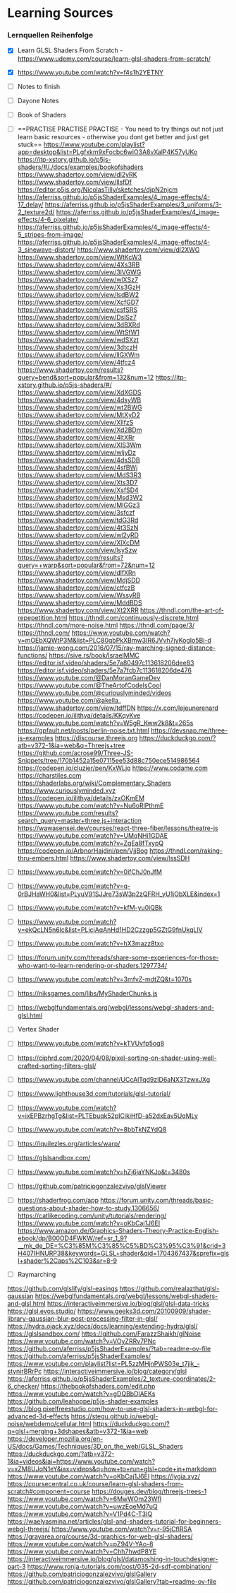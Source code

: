 # Learning Sources

### Lernquellen Reihenfolge
- [x] Learn GLSL Shaders From Scratch - https://www.udemy.com/course/learn-glsl-shaders-from-scratch/
- [x] https://www.youtube.com/watch?v=f4s1h2YETNY
- [ ] Notes to finish
- [ ] Dayone Notes 
- [ ] Book of Shaders 
- [ ] ==PRACTISE PRACTISE PRACTISE - You need to try things out not just learn basic resources - otherwise you dont get better and just get stuck==
https://www.youtube.com/playlist?app=desktop&list=PLgfxkm9xFocbc6wiO3A8vXalP4K57yUKo
https://itp-xstory.github.io/p5js-shaders/#/./docs/examples/bookofshaders
https://www.shadertoy.com/view/dl2yRK
https://www.shadertoy.com/view/llsfDf
https://editor.p5js.org/NicolasTilly/sketches/djpN2njcm
https://aferriss.github.io/p5jsShaderExamples/4_image-effects/4-17_delay/
https://aferriss.github.io/p5jsShaderExamples/3_uniforms/3-2_texture2d/
https://aferriss.github.io/p5jsShaderExamples/4_image-effects/4-6_pixelate/
https://aferriss.github.io/p5jsShaderExamples/4_image-effects/4-5_stripes-from-image/
https://aferriss.github.io/p5jsShaderExamples/4_image-effects/4-3_sinewave-distort/
https://www.shadertoy.com/view/dl2XWG
https://www.shadertoy.com/view/WtKcW3
https://www.shadertoy.com/view/4Xs3RB
https://www.shadertoy.com/view/3lVGWG
https://www.shadertoy.com/view/wlXSz7
https://www.shadertoy.com/view/Xs3GzH
https://www.shadertoy.com/view/lsdBW2
https://www.shadertoy.com/view/XcfGD7
https://www.shadertoy.com/view/csfSRS
https://www.shadertoy.com/view/DslSz7
https://www.shadertoy.com/view/3dBXRd
https://www.shadertoy.com/view/WtSfW1
https://www.shadertoy.com/view/wdSXzt
https://www.shadertoy.com/view/3dtczH
https://www.shadertoy.com/view/llGXWm
https://www.shadertoy.com/view/4tfcz4
https://www.shadertoy.com/results?query=bend&sort=popular&from=132&num=12
https://itp-xstory.github.io/p5js-shaders/#/
https://www.shadertoy.com/view/XdXGDS
https://www.shadertoy.com/view/4dsyWB
https://www.shadertoy.com/view/wt2BWG
https://www.shadertoy.com/view/MtXyD2
https://www.shadertoy.com/view/XllfzS
https://www.shadertoy.com/view/Xd2BDm
https://www.shadertoy.com/view/4ltXRr
https://www.shadertoy.com/view/XlS3Wm
https://www.shadertoy.com/view/wljyDz
https://www.shadertoy.com/view/4dsSDB
https://www.shadertoy.com/view/4sfBWj
https://www.shadertoy.com/view/MdS3R3
https://www.shadertoy.com/view/Xts3D7
https://www.shadertoy.com/view/XsfSD4
https://www.shadertoy.com/view/Msd3W2
https://www.shadertoy.com/view/MlGGz3
https://www.shadertoy.com/view/3sfczf
https://www.shadertoy.com/view/tdG3Rd
https://www.shadertoy.com/view/4t3SzN
https://www.shadertoy.com/view/wl2yRD
https://www.shadertoy.com/view/XlXcDM
https://www.shadertoy.com/view/lsySzw
https://www.shadertoy.com/results?query=+warp&sort=popular&from=72&num=12
https://www.shadertoy.com/view/dlfXRn
https://www.shadertoy.com/view/MdjSDD
https://www.shadertoy.com/view/ctfczB
https://www.shadertoy.com/view/WssyRB
https://www.shadertoy.com/view/MddBDS
https://www.shadertoy.com/view/Xt2XRR
https://thndl.com/the-art-of-repepetition.html
https://thndl.com/continuously-discrete.html
https://thndl.com/more-noise.html
https://thndl.com/page/3/
https://thndl.com/
https://www.youtube.com/watch?v=mOEbXQWtP3M&list=PLC80qbPkXBmw3IR6JVvh7jyKogIo5Bi-d
https://jamie-wong.com/2016/07/15/ray-marching-signed-distance-functions/
https://sive.rs/book/IsraelMMC
https://editor.isf.video/shaders/5e7a80497c113618206dee83
https://editor.isf.video/shaders/5e7a7fcb7c113618206de476
https://www.youtube.com/@DanMoranGameDev
https://www.youtube.com/@TheArtofCodeIsCool
https://www.youtube.com/@curiouslyminded/videos
https://www.youtube.com/@akella_
https://www.shadertoy.com/view/tdffDN
https://x.com/lejeunerenard
https://codepen.io/ilithya/details/KKqyKve
https://www.youtube.com/watch?v=W5gR_Kww2k8&t=265s
https://gpfault.net/posts/perlin-noise.txt.html
https://devsnap.me/three-js-examples
https://discourse.threejs.org
https://duckduckgo.com/?atb=v372-1&ia=web&q=Threejs+tree
https://github.com/acrose99/Three-JS-Snippets/tree/170b1452a15e07115ee53d88c750ece514986564
https://codepen.io/cluzier/pen/KxWLjq
https://www.codame.com
https://charstiles.com
https://shaderlabs.org/wiki/Complementary_Shaders
https://www.curiouslyminded.xyz
https://codepen.io/ilithya/details/zxOKmEM
https://www.youtube.com/watch?v=Nu6oRlPthmE
https://www.youtube.com/results?search_query=master+three.js+interaction
https://wawasensei.dev/courses/react-three-fiber/lessons/theatre-js
https://www.youtube.com/watch?v=UMqNHi1GDAE
https://www.youtube.com/watch?v=ZqEa8fTxypQ
https://codepen.io/ArbnorHajdini/pen/VjjBog
https://thndl.com/raking-thru-embers.html
https://www.shadertoy.com/view/lssSDH

- [ ] https://www.youtube.com/watch?v=0ifChJ0nJfM
- [ ] https://www.youtube.com/watch?v=q-0rBJHaWH0&list=PLyuV91SJJre73sW3p2zQFRH_yU1jObXLE&index=1
- [ ] https://www.youtube.com/watch?v=kfM-yu0iQBk
- [ ] https://www.youtube.com/watch?v=ekQcLN5n6lc&list=PLjcjAqAnHd1HD2Czzgp5GZtG9fnUkqLlV
- [ ] https://www.youtube.com/watch?v=hX3mazz8txo
- [ ] https://forum.unity.com/threads/share-some-experiences-for-those-who-want-to-learn-rendering-or-shaders.1297734/
- [ ] https://www.youtube.com/watch?v=3mfvZ-mdtZQ&t=1070s
- [ ] https://niksgames.com/libs/MyShaderChunks.js
- [ ] https://webglfundamentals.org/webgl/lessons/webgl-shaders-and-glsl.html
- [ ] Vertex Shader
- [ ] https://www.youtube.com/watch?v=kTVUvfp5og8
- [ ] https://ciphrd.com/2020/04/08/pixel-sorting-on-shader-using-well-crafted-sorting-filters-glsl/
- [ ] https://www.youtube.com/channel/UCcAlTqd9zID6aNX3TzwxJXg
- [ ] https://www.lighthouse3d.com/tutorials/glsl-tutorial/
- [ ] https://www.youtube.com/watch?v=ixEPBzrhgTg&list=PLTEbuqk52pICikiHfD-a52dxEav5UqMLy
- [ ] https://www.youtube.com/watch?v=8bbTkNZYdQ8
- [ ] https://iquilezles.org/articles/warp/
- [ ] https://glslsandbox.com/
- [ ] https://www.youtube.com/watch?v=hZj6jaYNKJo&t=3480s
- [ ] https://github.com/patriciogonzalezvivo/glslViewer
- [ ] https://shaderfrog.com/app
https://forum.unity.com/threads/basic-questions-about-shader-how-to-study.1306656/
https://catlikecoding.com/unity/tutorials/rendering/
https://www.youtube.com/watch?v=oKbCaj1J6EI
https://www.amazon.de/Graphics-Shaders-Theory-Practice-English-ebook/dp/B00OD4FWKW/ref=sr_1_9?__mk_de_DE=%C3%85M%C3%85%C5%BD%C3%95%C3%91&crid=3H407IHNURP38&keywords=GLSL+shader&qid=1704367437&sprefix=glsl+shader%2Caps%2C103&sr=8-9
- [ ] Raymarching


https://github.com/glslify/glsl-easings
https://github.com/realazthat/glsl-gaussian
https://webglfundamentals.org/webgl/lessons/webgl-shaders-and-glsl.html
https://interactiveimmersive.io/blog/glsl/glsl-data-tricks
https://glsl.evos.studio/
https://www.geeks3d.com/20100909/shader-library-gaussian-blur-post-processing-filter-in-glsl/
https://hydra.ojack.xyz/docs/docs/learning/extending-hydra/glsl/
https://glslsandbox.com/
https://github.com/FarazzShaikh/glNoise
https://www.youtube.com/watch?v=VOyZRRv7PNc
https://github.com/aferriss/p5jsShaderExamples/?tab=readme-ov-file
https://github.com/aferriss/p5jsShaderExamples/
https://www.youtube.com/playlist?list=PL5zzMHjnPWS03e_t7jik_-stynirBRrPc
https://interactiveimmersive.io/blog/category/glsl
https://aferriss.github.io/p5jsShaderExamples/2_texture-coordinates/2-6_checker/
https://thebookofshaders.com/edit.php
https://www.youtube.com/watch?v=gDQBbDlAEKs
https://github.com/leahoppe/p5js-shader-examples
https://blog.pixelfreestudio.com/how-to-use-glsl-shaders-in-webgl-for-advanced-3d-effects
https://stegu.github.io/webgl-noise/webdemo/cellular.html
https://duckduckgo.com/?q=glsl+merging+3dshapes&atb=v372-1&ia=web
https://developer.mozilla.org/en-US/docs/Games/Techniques/3D_on_the_web/GLSL_Shaders
https://duckduckgo.com/?atb=v372-1&ia=videos&iai=https://www.youtube.com/watch?v=xZM8UJqN1eY&iax=videos&q=how+to+run+glsl+code+in+markdown
https://www.youtube.com/watch?v=oKbCaj1J6EI
https://lygia.xyz/
https://coursecentral.co.uk/course/learn-glsl-shaders-from-scratch#component=course
https://douges.dev/blog/threejs-trees-1
https://www.youtube.com/watch?v=6MwWOm23WfI
https://www.youtube.com/watch?v=uwzEqeMd7uQ
https://www.youtube.com/watch?v=V1Pd4C-T3IQ
https://waelyasmina.net/articles/glsl-and-shaders-tutorial-for-beginners-webgl-threejs/
https://www.youtube.com/watch?v=r-95jCflRSA
https://grayarea.org/course/3d-graphics-for-web-glsl-shaders/
https://www.youtube.com/watch?v=pZ94V-YAo-8
https://www.youtube.com/watch?v=Chh7hwdP8YE
https://interactiveimmersive.io/blog/glsl/datamoshing-in-touchdesigner-part-3
https://www.ronja-tutorials.com/post/035-2d-sdf-combination/
https://github.com/patriciogonzalezvivo/glslGallery
https://github.com/patriciogonzalezvivo/glslGallery?tab=readme-ov-file

